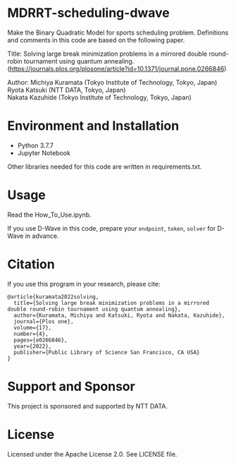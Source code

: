# MDRRT-scheduling-dwave

Make the Binary Quadratic Model for sports scheduling problem.
Definitions and comments in this code are based on the following paper.

Title:
  Solving large break minimization problems in a mirrored double round-robin tournament using quantum annealing.
  (https://journals.plos.org/plosone/article?id=10.1371/journal.pone.0266846)

Author:
  Michiya Kuramata (Tokyo Institute of Technology, Tokyo, Japan)  
  Ryota Katsuki (NTT DATA, Tokyo, Japan)  
  Nakata Kazuhide (Tokyo Institute of Technology, Tokyo, Japan)

# Environment and Installation

 - Python 3.7.7
 - Jupyter Notebook

Other libraries needed for this code are written in requirements.txt.

# Usage

Read the How_To_Use.ipynb.

If you use D-Wave in this code, prepare your `endpoint`, `token`, `solver` for D-Wave in advance.  

# Citation

If you use this program in your research, please cite:


```
@article{kuramata2022solving,
  title={Solving large break minimization problems in a mirrored double round-robin tournament using quantum annealing},
  author={Kuramata, Michiya and Katsuki, Ryota and Nakata, Kazuhide},
  journal={Plos one},
  volume={17},
  number={4},
  pages={e0266846},
  year={2022},
  publisher={Public Library of Science San Francisco, CA USA}
}
```


# Support and Sponsor

This project is sponsored and supported by NTT DATA. 

# License

Licensed under the Apache License 2.0.
See LICENSE file.
